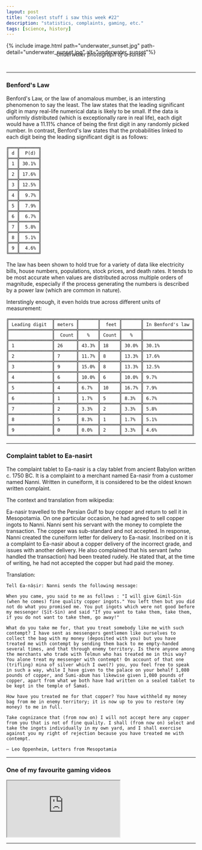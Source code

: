 ```yaml
---
layout: post
title: "coolest stuff i saw this week #22"
description: "statistics, complaints, gaming, etc."
tags: [science, history]
---
```



{% include image.html path="underwater_sunset.jpg" path-detail="underwater_sunset.jpg" alt="underwater_sunset"%}
<p style="margin:0; text-align: center;margin: 0;top: -25px;position: relative;"><em>Underwater photograph of a sunset</em></p>
 
---

### **Benford's Law**

Benford's Law, or the law of anomalous mumber, is an intersting phenomenon to say the least. The law states that the leading significant digit in many real-life numerical data is likely to be small. If the data is uniformly distributed (which is exceptionally rare in real life), each digit would have a 11.11% chance of being the first digit in any randomly picked number. In contrast, Benford's law states that the probabilities linked to each digit being the leading significant digit is as follows:

```
╔═══╦═══════╗
║ d ║  P(d) ║
╠═══╬═══════╣
║ 1 ║ 30.1% ║
╠═══╬═══════╣
║ 2 ║ 17.6% ║
╠═══╬═══════╣
║ 3 ║ 12.5% ║
╠═══╬═══════╣
║ 4 ║  9.7% ║
╠═══╬═══════╣
║ 5 ║  7.9% ║
╠═══╬═══════╣
║ 6 ║  6.7% ║
╠═══╬═══════╣
║ 7 ║  5.8% ║
╠═══╬═══════╣
║ 8 ║  5.1% ║
╠═══╬═══════╣
║ 9 ║  4.6% ║
╚═══╩═══════╝
```

The law has been shown to hold true for a variety of data like electricity bills, house numbers, populations, stock prices, and death rates. It tends to be most accurate when values are distributed across multiple orders of magnitude, especially if the process generating the numbers is described by a power law (which are common in nature).

Interstingly enough, it even holds true across different units of measurement:
```
╔════════════════╦════════╦═══════╦═══════╦═══════╦══════════════════╗
║ Leading digit  ║ meters ║       ║  feet ║       ║ In Benford's law ║
╠════════════════╬════════╬═══════╬═══════╬═══════╬══════════════════╣
║                ║  Count ║   %   ║ Count ║   %   ║                  ║
╠════════════════╬════════╬═══════╬═══════╬═══════╬══════════════════╣
║ 1              ║ 26     ║ 43.3% ║ 18    ║ 30.0% ║ 30.1%            ║
╠════════════════╬════════╬═══════╬═══════╬═══════╬══════════════════╣
║ 2              ║ 7      ║ 11.7% ║ 8     ║ 13.3% ║ 17.6%            ║
╠════════════════╬════════╬═══════╬═══════╬═══════╬══════════════════╣
║ 3              ║ 9      ║ 15.0% ║ 8     ║ 13.3% ║ 12.5%            ║
╠════════════════╬════════╬═══════╬═══════╬═══════╬══════════════════╣
║ 4              ║ 6      ║ 10.0% ║ 6     ║ 10.0% ║ 9.7%             ║
╠════════════════╬════════╬═══════╬═══════╬═══════╬══════════════════╣
║ 5              ║ 4      ║ 6.7%  ║ 10    ║ 16.7% ║ 7.9%             ║
╠════════════════╬════════╬═══════╬═══════╬═══════╬══════════════════╣
║ 6              ║ 1      ║ 1.7%  ║ 5     ║ 8.3%  ║ 6.7%             ║
╠════════════════╬════════╬═══════╬═══════╬═══════╬══════════════════╣
║ 7              ║ 2      ║ 3.3%  ║ 2     ║ 3.3%  ║ 5.8%             ║
╠════════════════╬════════╬═══════╬═══════╬═══════╬══════════════════╣
║ 8              ║ 5      ║ 8.3%  ║ 1     ║ 1.7%  ║ 5.1%             ║
╠════════════════╬════════╬═══════╬═══════╬═══════╬══════════════════╣
║ 9              ║ 0      ║ 0.0%  ║ 2     ║ 3.3%  ║ 4.6%             ║
╚════════════════╩════════╩═══════╩═══════╩═══════╩══════════════════╝
```

---

### **Complaint tablet to Ea-nasirt**

The complaint tablet to Ea-nasir is a clay tablet from ancient Babylon written c. 1750 BC. It is a complaint to a merchant named Ea-nasir from a customer named Nanni. Written in cuneiform, it is considered to be the oldest known written complaint. 

The context and translation from wikipedia:

Ea-nasir travelled to the Persian Gulf to buy copper and return to sell it in Mesopotamia. On one particular occasion, he had agreed to sell copper ingots to Nanni. Nanni sent his servant with the money to complete the transaction. The copper was sub-standard and not accepted. In response, Nanni created the cuneiform letter for delivery to Ea-nasir. Inscribed on it is a complaint to Ea-nasir about a copper delivery of the incorrect grade, and issues with another delivery. He also complained that his servant (who handled the transaction) had been treated rudely. He stated that, at the time of writing, he had not accepted the copper but had paid the money.

Translation:
```
Tell Ea-nа̄ṣir: Nanni sends the following message:

When you came, you said to me as follows : "I will give Gimil-Sin (when he comes) fine quality copper ingots." You left then but you did not do what you promised me. You put ingots which were not good before my messenger (Ṣīt-Sin) and said "If you want to take them, take them, if you do not want to take them, go away!"

What do you take me for, that you treat somebody like me with such contempt? I have sent as messengers gentlemen like ourselves to collect the bag with my money (deposited with you) but you have treated me with contempt by sending them back to me empty-handed several times, and that through enemy territory. Is there anyone among the merchants who trade with Telmun who has treated me in this way? You alone treat my messenger with contempt! On account of that one (trifling) mina of silver which I owe(?) you, you feel free to speak in such a way, while I have given to the palace on your behalf 1,080 pounds of copper, and Šumi-abum has likewise given 1,080 pounds of copper, apart from what we both have had written on a sealed tablet to be kept in the temple of Šamaš.

How have you treated me for that copper? You have withheld my money bag from me in enemy territory; it is now up to you to restore (my money) to me in full.

Take cognizance that (from now on) I will not accept here any copper from you that is not of fine quality. I shall (from now on) select and take the ingots individually in my own yard, and I shall exercise against you my right of rejection because you have treated me with contempt.

— Leo Oppenheim, Letters from Mesopotamia
```


---

### **One of my favourite gaming videos**

<div class="embed-responsive embed-responsive-16by9">
<iframe src="https://www.youtube.com/embed/KGJtfOHAT0g?modestbranding=1&autohide=1&showinfo=0&controls=1" allowfullscreen></iframe>
</div>

---

  
